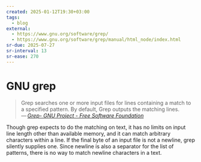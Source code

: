 ```yaml
---
created: 2025-01-12T19:30+03:00
tags:
  - blog
external:
  - https://www.gnu.org/software/grep/
  - https://www.gnu.org/software/grep/manual/html_node/index.html
sr-due: 2025-07-27
sr-interval: 13
sr-ease: 270
---
```


# GNU grep

> Grep searches one or more input files for lines containing a match to a specified pattern. By default, Grep outputs the matching lines.\
> — <cite>[Grep- GNU Project - Free Software Foundation](https://www.gnu.org/software/grep/)</cite>

Though grep expects to do the matching on text, it has no limits on input line length other than available memory, and it can match arbitrary characters within a line. If the final byte of an input file is not a newline, grep silently supplies one. Since newline is also a separator for the list of patterns, there is no way to match newline characters in a text.
